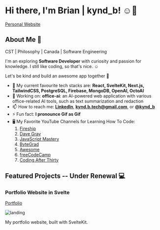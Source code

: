 # Hi there, I'm Brian | kynd_b! ☺️👋
[Personal Website](https://svelte-portfolio-website.vercel.app/)

## About Me 🚀

CST | Philosophy | Canada | Software Engineering

I'm an exploring **Software Developer** with curiosity and passion for knowledge.
I still like coding, so that's nice. ☺️

Let's be kind and build an awesome app together 🌠

- 🌱 My current favourite tech stacks are: **React, SvelteKit, Next.js, TailwindCSS, PostgreSQL, Firebase, MongoDB, OpenAI, OctoAI**
- 🔭 Working on: **office-ai**: an AI-powered web application with various office-related AI tools, such as text summarization and redaction
- 📫 How to reach me: **[LinkedIn](https://www.linkedin.com/in/brian-kj-kim/)**, **kynd.b.tech@gmail.com**, or **[@kynd_b](https://x.com/kynd_b)**
- ⚡ Fun fact: **I pronounce Gif as Gif**
- 🖥️ My Favorite YouTube Channels for Learning How To Code:
    1) [Fireship](https://www.youtube.com/@Fireship)
    2) [Dave Gray](https://www.youtube.com/@DaveGrayTeachesCode)
    3) [JavaScript Mastery](https://www.youtube.com/@javascriptmastery)
    4) [ByteGrad](https://www.youtube.com/@ByteGrad)
    5) [Awesome](https://www.youtube.com/@awesome-coding)
    6) [freeCodeCamp](https://www.youtube.com/@freecodecamp)
    7) [Coding After Thirty](https://www.youtube.com/@CodingAfterThirty)

## Featured Projects -- Under Renewal 💻

### Portfolio Website in Svelte
[Portfolio](https://svelte-portfolio-website.vercel.app/)

![landing](https://github.com/briankjkim/briankjkim/assets/97319869/3b452101-bce4-4ab3-a4bb-f85d9d1e05da)

My portfolio website, built with SvelteKit.
